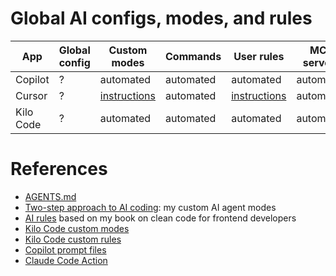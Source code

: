 # Global AI configs, modes, and rules

| App | Global config | Custom modes | Commands | User rules | MCP servers |
| --- | --- | --- | --- | --- | --- |
| Copilot | ? | automated | automated | automated | automated |
| Cursor | ? | [instructions](https://github.com/sapegin/two-step-ai-coding-modes/tree/main?tab=readme-ov-file#cursor-custom-modes) | automated | [instructions](https://github.com/sapegin/washingcode-book/blob/master/ai/Readme.md#cursor) | automated |
| Kilo Code | ? | automated | automated | automated | automated |

# References

- [AGENTS.md](https://agents.md/)
- [Two-step approach to AI coding](https://github.com/sapegin/two-step-ai-coding-modes): my custom AI agent modes
- [AI rules](https://github.com/sapegin/washingcode-book/tree/master/ai) based on my book on clean code for frontend developers
- [Kilo Code custom modes](https://kilocode.ai/docs/features/custom-modes)
- [Kilo Code custom rules](https://kilocode.ai/docs/advanced-usage/custom-rules)
- [Copilot prompt files](https://code.visualstudio.com/docs/copilot/customization/prompt-files)
- [Claude Code Action](https://github.com/anthropics/claude-code-action)
